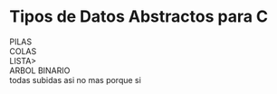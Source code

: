 # Tipos de Datos Abstractos para C
PILAS<br/>
COLAS<br/>
LISTA> <br/>
ARBOL BINARIO<br/>
todas subidas asi no mas porque si
